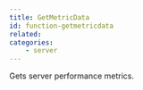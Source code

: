 ```yaml
---
title: GetMetricData
id: function-getmetricdata
related:
categories:
    - server
---
```


Gets server performance metrics.
